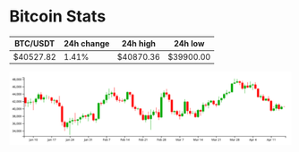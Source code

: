 # Bitcoin Stats

BTC/USDT|24h change|24h high|24h low|
|---|---|---|---|
|$40527.82|1.41%|$40870.36|$39900.00|

<img src="./chart.svg">
